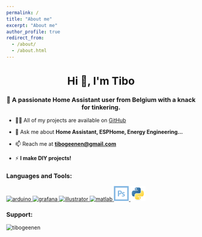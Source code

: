 ```yaml
---
permalink: /
title: "About me"
excerpt: "About me"
author_profile: true
redirect_from:
  - /about/
  - /about.html
---
```


<h1 align="center">Hi 👋, I'm Tibo</h1>
<h3 align="center">🏡 A passionate Home Assistant user from Belgium with a knack for tinkering.</h3>

- 👨‍💻 All of my projects are available on [GitHub](https://github.com/r0667002)

- 💬 Ask me about **Home Assistant, ESPHome, Energy Engineering...**

- 📫 Reach me at **tibogeenen@gmail.com**

- ⚡ **I make DIY projects!**

<h3 align="left">Languages and Tools:</h3>
<p align="left"> <a href="https://www.arduino.cc/" target="_blank" rel="noreferrer"> <img src="https://cdn.worldvectorlogo.com/logos/arduino-1.svg" alt="arduino" width="40" height="40"/> </a> <a href="https://grafana.com" target="_blank" rel="noreferrer"> <img src="https://www.vectorlogo.zone/logos/grafana/grafana-icon.svg" alt="grafana" width="40" height="40"/> </a> <a href="https://www.adobe.com/in/products/illustrator.html" target="_blank" rel="noreferrer"> <img src="https://www.vectorlogo.zone/logos/adobe_illustrator/adobe_illustrator-icon.svg" alt="illustrator" width="40" height="40"/> </a> <a href="https://www.mathworks.com/" target="_blank" rel="noreferrer"> <img src="https://upload.wikimedia.org/wikipedia/commons/2/21/Matlab_Logo.png" alt="matlab" width="40" height="40"/> </a> <a href="https://www.photoshop.com/en" target="_blank" rel="noreferrer"> <img src="https://raw.githubusercontent.com/devicons/devicon/master/icons/photoshop/photoshop-line.svg" alt="photoshop" width="40" height="40"/> </a> <a href="https://www.python.org" target="_blank" rel="noreferrer"> <img src="https://raw.githubusercontent.com/devicons/devicon/master/icons/python/python-original.svg" alt="python" width="40" height="40"/> </a> </p>

<h3 align="left">Support:</h3>
<p><a href="https://www.buymeacoffee.com/tibogeenen"> <img align="left" src="https://cdn.buymeacoffee.com/buttons/v2/default-yellow.png" height="50" width="210" alt="tibogeenen" /></a></p><br><br>
